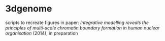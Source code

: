 3dgenome
========

scripts to recreate figures in paper: _Integrative modelling reveals the principles of multi-scale chromatin boundary formation in human nuclear organisation_ (2014), in preparation
